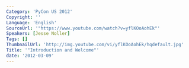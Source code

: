 ```yaml
---
Category: 'PyCon US 2012'
Copyright: ''
Language: 'English'
SourceUrl: '"https://www.youtube.com/watch?v=yflKOoAohEk"'
Speakers: [Jesse Noller]
Tags: []
ThumbnailUrl: 'http://img.youtube.com/vi/yflKOoAohEk/hqdefault.jpg'
Title: '"Introduction and Welcome"'
date: '2012-03-09'
---
```



